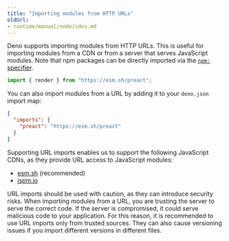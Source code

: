 ```yaml
---
title: "Importing modules from HTTP URLs"
oldUrl:
- runtime/manual/node/cdns.md
---
```


Deno supports importing modules from HTTP URLs. This is useful for importing
modules from a CDN or from a server that serves JavaScript modules. Note that
npm packages can be directly imported via the
[`npm:` specifier](../../manual/node/npm_specifiers).

```typescript
import { render } from "https://esm.sh/preact";
```

You can also import modules from a URL by adding it to your `deno.json` import
map:

```json
{
  "imports": {
    "preact": "https://esm.sh/preact"
  }
}
```

Supporting URL imports enables us to support the following JavaScript CDNs, as
they provide URL access to JavaScript modules:

- [esm.sh](https://esm.sh/) (recommended)
- [jspm.io](https://jspm.io/)

URL imports should be used with caution, as they can introduce security risks.
When importing modules from a URL, you are trusting the server to serve the
correct code. If the server is compromised, it could serve malicious code to
your application. For this reason, it is recommended to use URL imports only
from trusted sources. They can also cause versioning issues if you import
different versions in different files.
